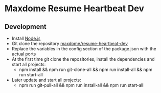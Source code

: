 # Maxdome Resume Heartbeat Dev

## Development
- Install [Node.js](http://nodejs.org/)
- Git clone the repository [maxdome/resume-heartbeat-dev](https://github.com/maxdome/resume-heartbeat-dev.git)
- Replace the variables in the config section of the package.json with the actual ports
- At the first time git clone the repositories, install the dependencies and start all projects:
  - npm install && npm run git-clone-all && npm run install-all && npm run start-all
- Later update and start all projects:
  - npm run git-pull-all && npm run install-all && npm run start-all
